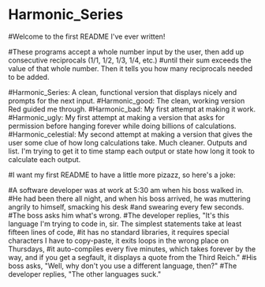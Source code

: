 # Harmonic_Series

#Welcome to the first README I've ever written!

#These programs accept a whole number input by the user, then add up consecutive reciprocals (1/1, 1/2, 1/3, 1/4, etc.)
#until their sum exceeds the value of that whole number. Then it tells you how many reciprocals needed to be added.

#Harmonic_Series: A clean, functional version that displays nicely and prompts for the next input.
#Harmonic_good: The clean, working version Red guided me through.
#Harmonic_bad: My first attempt at making it work.
#Harmonic_ugly: My first attempt at making a version that asks for permission before hanging forever while doing billions of calculations.
#Harmonic_celestial: My second attempt at making a version that gives the user some clue of how long calculations take. Much cleaner. Outputs and list. I'm trying to get it to time stamp each output or state how long it took to calculate each output.

#I want my first README to have a little more pizazz, so here's a joke:

#A software developer was at work at 5:30 am when his boss walked in.
#He had been there all night, and when his boss arrived, he was muttering angrily to himself, smacking his desk
#and swearing every few seconds.
#The boss asks him what's wrong.
#The developer replies, "It's this language I'm trying to code in, sir. The simplest statements take at least fifteen lines of code,
#it has no standard libraries, it requires special characters I have to copy-paste, it exits loops in the wrong place on Thursdays,
#it auto-compiles every five minutes, which takes forever by the way, and if you get a segfault, it displays a quote from the Third Reich."
#His boss asks, "Well, why don't you use a different language, then?"
#The developer replies, "The other languages suck."

